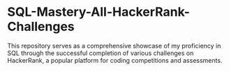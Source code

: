 # SQL-Mastery-All-HackerRank-Challenges
This repository serves as a comprehensive showcase of my proficiency in SQL through the successful completion of various challenges on HackerRank, a popular platform for coding competitions and assessments.
